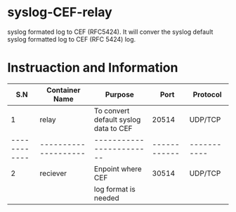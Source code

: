 # syslog-CEF-relay
syslog formated log to CEF (RFC5424). It will conver the syslog default syslog formatted log to CEF (RFC 5424) log. 

# Instruaction and Information
|    S.N     | Container Name     | Purpose                |   Port     |  Protocol |
|----------- |--------------------|------------------------|------------|-----------|
| 1          |  relay             |   To convert default  syslog data to CEF |  20514     |  UDP/TCP  |                      
|------------|--------------------|------------------------|------------|-----------|
| 2          |   reciever         |   Enpoint where CEF    |  30514     |  UDP/TCP  |
|            |                    |   log format is needed |            |           |
